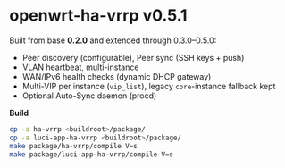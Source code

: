 # openwrt-ha-vrrp v0.5.1

Built from base **0.2.0** and extended through 0.3.0–0.5.0:
- Peer discovery (configurable), Peer sync (SSH keys + push)
- VLAN heartbeat, multi-instance
- WAN/IPv6 health checks (dynamic DHCP gateway)
- Multi-VIP per instance (`vip_list`), legacy `core`-instance fallback kept
- Optional Auto-Sync daemon (procd)

**Build**
```sh
cp -a ha-vrrp <buildroot>/package/
cp -a luci-app-ha-vrrp <buildroot>/package/
make package/ha-vrrp/compile V=s
make package/luci-app-ha-vrrp/compile V=s
```
